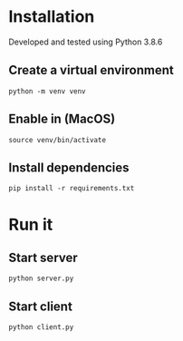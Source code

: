 # Installation

Developed and tested using Python 3.8.6

## Create a virtual environment

```
python -m venv venv
```

## Enable in (MacOS)

```
source venv/bin/activate
```

## Install dependencies

```
pip install -r requirements.txt
```

# Run it

## Start server

```
python server.py
```

## Start client

```
python client.py
```
